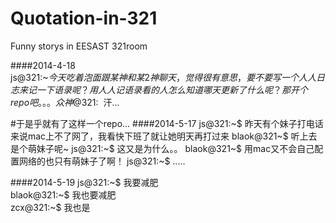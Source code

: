 Quotation-in-321
================

Funny storys in EESAST 321room

####2014-4-18  
js@321:~$今天吃着泡面跟某神和某2神聊天，觉得很有意思，要不要写一个人人日志来记一下语录呢？用人人记语录看的人怎么知道哪天更新了什么呢？那开个repo吧。。。  
众神@321:~$ 汗...

\#于是乎就有了这样一个repo...
####2014-5-17
js@321:~$ 昨天有个妹子打电话来说mac上不了网了，我看快下班了就让她明天再打过来
blaok@321~$ 听上去是个萌妹子呢~
js@321:~$ 这又是为什么。。
blaok@321~$ 用mac又不会自己配置网络的也只有萌妹子了啊！
js@321:~$ .....  

####2014-5-19
js@321:~$ 我要减肥  
blaok@321:~$ 我也要减肥  
zcx@321:~$ 我也是  